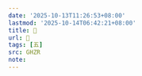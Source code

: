 ```yaml
---
date: '2025-10-13T11:26:53+08:00'
lastmod: '2025-10-14T06:42:21+08:00'
title: 󰔇
url: 󰔇
tags: [五]
src: GHZR
note:
---
```

